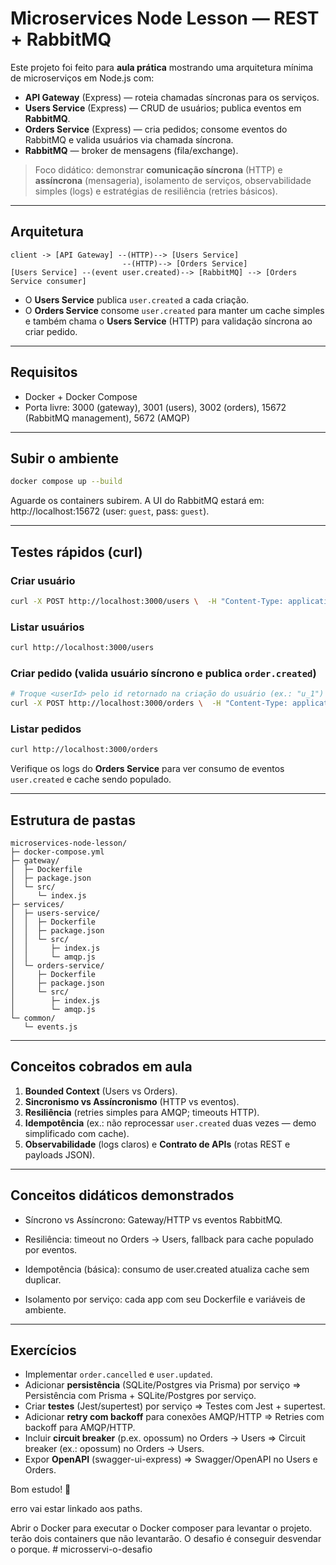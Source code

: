 # Microservices Node Lesson — REST + RabbitMQ

Este projeto foi feito para **aula prática** mostrando uma arquitetura mínima de microserviços em Node.js com:
- **API Gateway** (Express) — roteia chamadas síncronas para os serviços.
- **Users Service** (Express) — CRUD de usuários; publica eventos em **RabbitMQ**.
- **Orders Service** (Express) — cria pedidos; consome eventos do RabbitMQ e valida usuários via chamada síncrona.
- **RabbitMQ** — broker de mensagens (fila/exchange).

> Foco didático: demonstrar **comunicação síncrona** (HTTP) e **assíncrona** (mensageria), isolamento de serviços, observabilidade simples (logs) e estratégias de resiliência (retries básicos).

---

## Arquitetura

```
client -> [API Gateway] --(HTTP)--> [Users Service]
                         --(HTTP)--> [Orders Service]
[Users Service] --(event user.created)--> [RabbitMQ] --> [Orders Service consumer]
```

- O **Users Service** publica `user.created` a cada criação.
- O **Orders Service** consome `user.created` para manter um cache simples e também chama o **Users Service** (HTTP) para validação síncrona ao criar pedido.

---

## Requisitos

- Docker + Docker Compose
- Porta livre: 3000 (gateway), 3001 (users), 3002 (orders), 15672 (RabbitMQ management), 5672 (AMQP)

---

## Subir o ambiente

```bash
docker compose up --build
```
Aguarde os containers subirem. A UI do RabbitMQ estará em: http://localhost:15672 (user: `guest`, pass: `guest`).

---

## Testes rápidos (curl)

### Criar usuário
```bash
curl -X POST http://localhost:3000/users \  -H "Content-Type: application/json" \  -d '{"name":"Bruno Nascimento","email":"bruno@example.com"}'
```

### Listar usuários
```bash
curl http://localhost:3000/users
```

### Criar pedido (valida usuário síncrono e publica `order.created`)
```bash
# Troque <userId> pelo id retornado na criação do usuário (ex.: "u_1")
curl -X POST http://localhost:3000/orders \  -H "Content-Type: application/json" \  -d '{"userId":"u_1","items":[{"sku":"BOOK-123","qty":2}], "total": 120.50}'
```

### Listar pedidos
```bash
curl http://localhost:3000/orders
```

Verifique os logs do **Orders Service** para ver consumo de eventos `user.created` e cache sendo populado.

---

## Estrutura de pastas

```
microservices-node-lesson/
├─ docker-compose.yml
├─ gateway/
│  ├─ Dockerfile
│  ├─ package.json
│  └─ src/
│     └─ index.js
├─ services/
│  ├─ users-service/
│  │  ├─ Dockerfile
│  │  ├─ package.json
│  │  └─ src/
│  │     ├─ index.js
│  │     └─ amqp.js
│  └─ orders-service/
│     ├─ Dockerfile
│     ├─ package.json
│     └─ src/
│        ├─ index.js
│        └─ amqp.js
└─ common/
   └─ events.js
```

---

## Conceitos cobrados em aula

1. **Bounded Context** (Users vs Orders).
2. **Sincronismo vs Assíncronismo** (HTTP vs eventos).
3. **Resiliência** (retries simples para AMQP; timeouts HTTP).
4. **Idempotência** (ex.: não reprocessar `user.created` duas vezes — demo simplificado com cache).
5. **Observabilidade** (logs claros) e **Contrato de APIs** (rotas REST e payloads JSON).


---

## Conceitos didáticos demonstrados

- Síncrono vs Assíncrono: Gateway/HTTP vs eventos RabbitMQ.

- Resiliência: timeout no Orders → Users, fallback para cache populado por eventos.

- Idempotência (básica): consumo de user.created atualiza cache sem duplicar.

- Isolamento por serviço: cada app com seu Dockerfile e variáveis de ambiente.

---

## Exercícios

- Implementar `order.cancelled` e `user.updated`.
- Adicionar **persistência** (SQLite/Postgres via Prisma) por serviço => Persistência com Prisma + SQLite/Postgres por serviço.
- Criar **testes** (Jest/supertest) por serviço => Testes com Jest + supertest.
- Adicionar **retry com backoff** para conexões AMQP/HTTP => Retries com backoff para AMQP/HTTP.
- Incluir **circuit breaker** (p.ex. opossum) no Orders → Users => Circuit breaker (ex.: opossum) no Orders → Users.
- Expor **OpenAPI** (swagger-ui-express) => Swagger/OpenAPI no Users e Orders.



Bom estudo! 🚀

erro vai estar linkado aos paths. 

Abrir o Docker para executar o Docker composer para levantar o projeto. terão dois containers que não levantarão. O desafio é conseguir desvendar o porque. #   m i c r o s s e r v i - o - d e s a f i o  
 